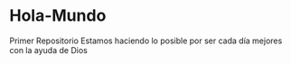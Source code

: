 # Hola-Mundo
Primer Repositorio
Estamos haciendo lo posible por ser cada día mejores con la ayuda de Dios
